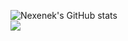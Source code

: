![Nexenek's GitHub stats](https://github-readme-stats.vercel.app/api?username=Nexenek&show_icons=true&theme=radical) <br>
[![](https://visitcount.itsvg.in/api?id=Jacob&label=Profile%20Views&color=12&pretty=true)](https://visitcount.itsvg.in)
